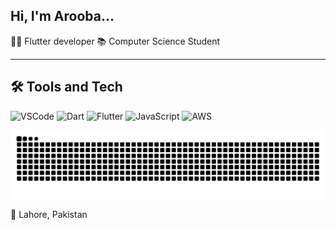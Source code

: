 <h2> Hi, I'm Arooba... </h2>

 👨‍💻 Flutter developer 
 📚 Computer Science Student


---


## 🛠️ Tools and Tech

![VSCode](https://img.shields.io/badge/Editor-VSCode-007ACC?style=for-the-badge&logo=visualstudiocode&logoColor=white)
![Dart](https://img.shields.io/badge/Code-Dart-0175C2?style=for-the-badge&logo=dart&logoColor=white)
![Flutter](https://img.shields.io/badge/Code-Flutter-02569B?style=for-the-badge&logo=flutter&logoColor=white)
![JavaScript](https://img.shields.io/badge/Code-JS-F7DF1E?style=for-the-badge&logo=javascript&logoColor=black)
![AWS](https://img.shields.io/badge/Cloud-AWS-FF9900?style=for-the-badge&logo=amazonaws&logoColor=white)


![snake gif](https://github.com/robindevelops/robindevelops/blob/output/github-snake-dark.svg)

  📍 Lahore, Pakistan
</p>
</div>
 


